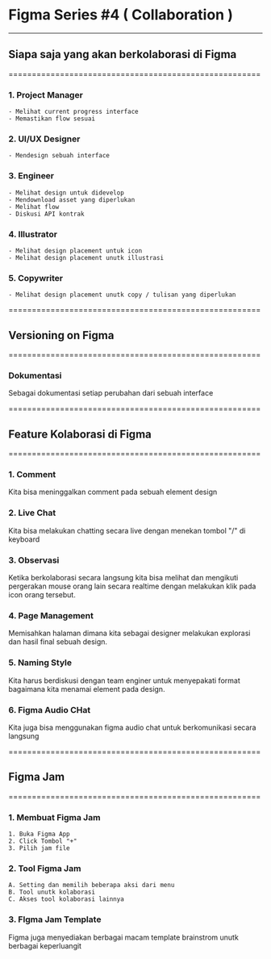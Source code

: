# Figma Series #4 ( Collaboration )
------------------------------------------------------

## Siapa saja yang akan berkolaborasi di Figma
======================================================

### 1. Project Manager

    - Melihat current progress interface
    - Memastikan flow sesuai

### 2. UI/UX Designer

    - Mendesign sebuah interface

### 3. Engineer

    - Melihat design untuk didevelop
    - Mendownload asset yang diperlukan
    - Melihat flow
    - Diskusi API kontrak

### 4. Illustrator

    - Melihat design placement untuk icon
    - Melihat design placement unutk illustrasi

### 5. Copywriter

    - Melihat design placement unutk copy / tulisan yang diperlukan

======================================================
## Versioning on Figma
======================================================

### Dokumentasi

Sebagai dokumentasi setiap perubahan dari sebuah interface

======================================================
## Feature Kolaborasi di Figma
======================================================

### 1. Comment

Kita bisa meninggalkan comment pada sebuah element design

### 2. Live Chat

Kita bisa melakukan chatting secara live dengan menekan tombol "/" di keyboard

### 3. Observasi

Ketika berkolaborasi secara langsung kita bisa melihat dan mengikuti pergerakan mouse orang lain secara realtime dengan melakukan klik pada icon orang tersebut.

### 4.  Page Management

Memisahkan halaman dimana kita sebagai designer melakukan explorasi dan hasil final sebuah design.

### 5. Naming Style

Kita harus berdiskusi dengan team enginer untuk menyepakati format bagaimana kita menamai element pada design.

### 6.  Figma Audio CHat

Kita juga bisa menggunakan figma audio chat untuk berkomunikasi secara langsung

======================================================
## Figma Jam
======================================================

### 1. Membuat Figma Jam

    1. Buka Figma App
    2. Click Tombol "+"
    3. Pilih jam file

### 2.  Tool Figma Jam

    A. Setting dan memilih beberapa aksi dari menu
    B. Tool unutk kolaborasi
    C. Akses tool kolaborasi lainnya

### 3.  FIgma Jam Template

Figma juga menyediakan berbagai macam template brainstrom unutk berbagai keperluangit 

